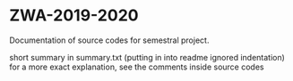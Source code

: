 # ZWA-2019-2020
Documentation of source codes for semestral project.

short summary in summary.txt (putting in into readme ignored indentation)
for a more exact explanation, see the comments inside source codes
